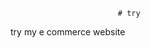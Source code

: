                             # try
try my e commerce website
                        
                       
